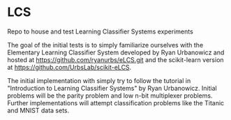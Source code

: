 # LCS
Repo to house and test Learning Classifier Systems experiments

The goal of the initial tests is to simply familiarize ourselves with the Elementary Learning Classifier System developed by Ryan Urbanowicz and hosted at https://github.com/ryanurbs/eLCS.git and the scikit-learn version at https://github.com/UrbsLab/scikit-eLCS.

The initial implementation with simply try to follow the tutorial in "Introduction to Learning Classifier Systems" by Ryan Urbanowicz. Initial problems will be the parity problem and low n-bit multiplexer problems. Further implementations will attempt classification problems like the Titanic and MNIST data sets.
